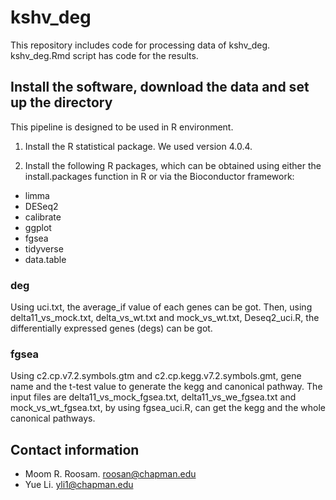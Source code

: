 # kshv_deg
This repository includes code for processing data of kshv_deg. kshv_deg.Rmd script has code for the results.

## Install the software, download the data and set up the directory
This pipeline is designed to be used in R environment.

1. Install the R statistical package. We used version 4.0.4.

2. Install the following R packages, which can be obtained using either the install.packages function in R or via the Bioconductor framework:

* limma
* DESeq2
* calibrate
* ggplot
* fgsea
* tidyverse
* data.table

### deg
Using uci.txt, the average_if value of each genes can be got. Then, using delta11_vs_mock.txt, delta_vs_wt.txt and mock_vs_wt.txt, Deseq2_uci.R, the differentially expressed genes (degs) can be got.

### fgsea
Using c2.cp.v7.2.symbols.gtm and c2.cp.kegg.v7.2.symbols.gmt, gene name and the t-test value to generate the kegg and canonical pathway. The input files are delta11_vs_mock_fgsea.txt, delta11_vs_we_fgsea.txt and mock_vs_wt_fgsea.txt, by using fgsea_uci.R, can get the kegg and the whole canonical pathways.

## Contact information

* Moom R. Roosam. [roosan@chapman.edu](mailto:roosan@chapman.edu)
* Yue Li. [yli1@chapman.edu](mailto:yli1@chapman.edu)

